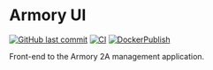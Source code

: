 # Armory UI

[![GitHub last commit](https://img.shields.io/github/last-commit/scartech/armory-ui)](https://github.com/scartech/armory-ui/commits/main)
[![CI](https://github.com/scartech/armory-ui/actions/workflows/ci.yml/badge.svg)](https://github.com/scartech/armory-ui/actions)
[![DockerPublish](https://github.com/scartech/armory-ui/actions/workflows/docker.yml/badge.svg)](https://github.com/scartech/armory-ui/actions)


Front-end to the Armory 2A management application.
